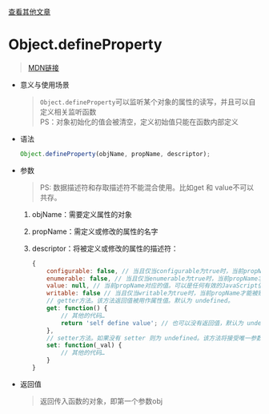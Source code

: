 [查看其他文章](https://github.com/hangyangws/myArticles#articles-list)

# Object.defineProperty

> [MDN链接](https://developer.mozilla.org/zh-CN/docs/Web/JavaScript/Reference/Global_Objects/Object/defineProperty)

- 意义与使用场景
    > `Object.defineProperty`可以监听某个对象的属性的读写，并且可以自定义相关监听函数  
    > PS：对象初始化的值会被清空，定义初始值只能在函数内部定义
- 语法
    ```javascript
    Object.defineProperty(objName, propName, descriptor);
    ```
- 参数
    > PS: 数据描述符和存取描述符不能混合使用。比如get 和 value不可以共存。
    1. objName：需要定义属性的对象
    1. propName：需定义或修改的属性的名字
    1. descriptor：将被定义或修改的属性的描述符：

        ```javascript
        {
            configurable: false, // 当且仅当configurable为true时，当前propName才能够被改变，也能够被删除。默认为 false。
            enumerable: false, // 当且仅当enumerable为true时，当前propName才能够出现在对象的枚举属性中。默认为 false。
            value: null, // 当前propName对应的值。可以是任何有效的JavaScript值（数值，对象，函数等）。默认为 undefined。这就是解释了为什么：”对象初始化的值会被清空，定义初始值只能在函数内部定义。“
            writable: false // 当且仅当writable为true时，当前propName才能被赋值运算符改变。默认为 false。
            // getter方法。该方法返回值被用作属性值。默认为 undefined。
            get: function() {
                // 其他的代码…
                return 'self define value'; // 也可以没有返回值，默认为 undefined
            },
            // setter方法。如果没有 setter 则为 undefined。该方法将接受唯一参数，并将该参数的新值分配给该属性。
            set: function(_val) {
                // 其他的代码…
            }
        }
        ```
- 返回值
    > 返回传入函数的对象，即第一个参数obj


